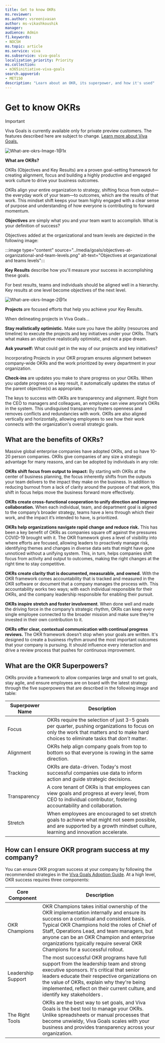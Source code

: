 ```yaml
---
title: Get to know OKRs
ms.reviewer: 
ms.author: vsreenivasan
author: ms-vikashkoushik
manager: 
audience: Admin
f1.keywords:
- NOCSH
ms.topic: article
ms.service: viva
ms.subservice: viva-goals
localization_priority: Priority
ms.collection:  
- m365initiative-viva-goals  
search.appverid:
- MET150
description: "Learn about an OKR, its superpower, and how it's used"
---
```


# Get to know OKRs

> [!IMPORTANT]
> Viva Goals is currently available only for private preview customers. The features described here are subject to change. [Learn more about Viva Goals.](https://go.microsoft.com/fwlink/?linkid=2189933)

![What-are-okrs-Image-1@1x](https://user-images.githubusercontent.com/100967547/166724889-c996d0d4-c3f6-4c37-a203-7951b75cc4df.jpg)

**What are OKRs?**

OKRs (Objectives and Key Results) are a proven goal-setting framework for creating alignment, focus and building a highly productive and engaged work culture to drive your business outcomes.  

OKRs align your entire organization to strategy, shifting focus from output—the everyday work of your team—to outcomes, which are the results of that work. This mindset shift keeps your team highly engaged with a clear sense of purpose and understanding of how everyone is contributing to forward momentum. 

**Objectives** are simply what you and your team want to accomplish. What is your definition of success? 

Objectives added at the organizational and team levels are depicted in the following image:

:::image type="content" source="../media/goals/objectives-at-organizational-and-team-levels.png" alt-text="Objectives at organizational and teams levels":::

**Key Results** describe how you'll measure your success in accomplishing these goals.

For best results, teams and individuals should be aligned well in a hierarchy. Key results at one level become objectives of the next level.

![What-are-okrs-Image-2@1x](https://user-images.githubusercontent.com/100967547/166724919-ebaf1fc4-141c-4a73-a045-8f5a9fbda46c.jpg)

**Projects** are focused efforts that help you achieve your Key Results. 

When delineating projects in Viva Goals...

**Stay realistically optimistic.** Make sure you have the ability (resources and timeline) to execute the projects and key initiatives under your OKRs. That’s what makes an objective realistically optimistic, and not a pipe dream.  

**Ask yourself:** What could get in the way of our projects and key initiatives?  

Incorporating Projects in your OKR program ensures alignment between company-wide OKRs and the work prioritized by every department in your organization.

**Check-ins** are updates you make to share progress on your OKRs. When you update progress on a key result, it automatically updates the status of the parent objective(s) as appropriate.

The keys to success with OKRs are transparency and alignment. Right from the CEO to managers and colleagues, an employee can view anyone’s OKRs in the system. This undisguised transparency fosters openness and removes conflicts and redundancies with work. OKRs are also aligned vertically and horizontally, allowing employees to see how their work connects with the organization's overall strategic goals.

## What are the benefits of OKRs?

Massive global enterprise companies have adopted OKRs, and so have 10-20 person companies. OKRs give companies of any size a strategic advantage for many reasons, and can be adopted by individuals in any role:  

**OKRs shift focus from output to impact:** By starting with OKRs at the center of business planning, the focus inherently shifts from the outputs your team delivers to the impact they make on the business. In addition to reducing burnout from a lack of clarity around the purpose of that work, this shift in focus helps move the business forward more effectively. 

**OKRs create cross-functional cooperation to unify direction and improve collaboration.** When each individual, team, and department goal is aligned to the company’s broader strategy, teams  have a lens through which their work, and the impact it’s intended to have, is prioritized.  

**OKRs help organizations navigate rapid change and reduce risk.** This has been a key benefit of OKRs as companies square off against the pressures COVID-19 brought with it.  The OKR framework gives a level of visibility into where efforts are focused, allowing leaders to proactively manage risk, identifying themes and changes in diverse data sets that might have gone unnoticed without a unifying system. This, in turn, helps companies shift focus from activity and output to outcomes, making the right changes at the right time to stay competitive. 

**OKRs create clarity that is documented, measurable, and owned.** With the OKR framework comes accountability that is tracked and measured in the OKR software or document that a company manages the process with. This accountability works two ways; with each individual responsible for their OKRs, and the company leadership responsible for enabling their pursuit.   

**OKRs inspire stretch and foster involvement**. When done well and made the driving force in the company’s strategic rhythm, OKRs can keep every single employee connected to the broader mission and make sure they’re invested in their own contribution to it.  

**OKRs offer clear, contextual communication with continual progress reviews.** The OKR framework doesn’t stop when your goals are written. It's designed to create a business rhythm around the most important outcomes that your company is pursuing. It should influence every interaction and drive a review process that pushes for continuous improvement. 

## What are the OKR Superpowers? 

OKRs provide a framework to allow companies large and small to set goals, stay agile, and ensure employees are on board with the latest strategy through the five superpowers that are described in the following image and table:

|Superpower Name  |Description  |
|---------|---------|
|Focus     |    OKRs require the selection of just 3-5 goals per quarter, pushing organizations to focus on only the work that matters and to make hard choices to eliminate tasks that *don't* matter.     |
|Alignment     |   OKRs help align company goals from top to bottom so that everyone is rowing in the same direction.       |
|Tracking     |   OKRs are data-driven. Today's most successful companies use data to inform action and guide strategic decisions.      |
|Transparency     |   A core tenant of OKRs is that employees can view goals and progress at every level, from CEO to individual contributor, fostering accountability and collaboration.      |
|Stretch   |    When employees are encouraged to set stretch goals to achieve what might not seem possible, and are supported by a growth mindset culture, learning and innovation accelerate.     |

## How can I ensure OKR program success at my company?

You can ensure OKR program success at your company by following the recommended strategies in the [Viva Goals Adoption Guide](https://go.microsoft.com/fwlink/?linkid=2193441). At a high level, OKR success requires three components: 

|Core Component  |Description  |
|---------|---------|
|OKR Champions     |      OKR Champions takes initial ownership of the OKR implementation internally and ensure its success on a continual and consistent basis. Typical OKR Champions hold the roles of Chief of Staff, Operations Lead, and team managers, but anyone can be an OKR Champion and enterprise organizations typically require several OKR Champions for a successful rollout.   |
|Leadership Support     |    The most successful OKR programs have full support from the leadership team and strong executive sponsors. It's critical that senior leaders educate their respective organizations on the value of OKRs, explain why they're being implemented, reflect on their current culture, and identify key stakeholders .     |
|The Right Tools     |     OKRs are the best way to set goals, and Viva Goals is the best tool to manage your OKRs. Unlike spreadsheets or manual processes that become unwieldy, Viva Goals scales with your business and provides transparency across your organization.    |
